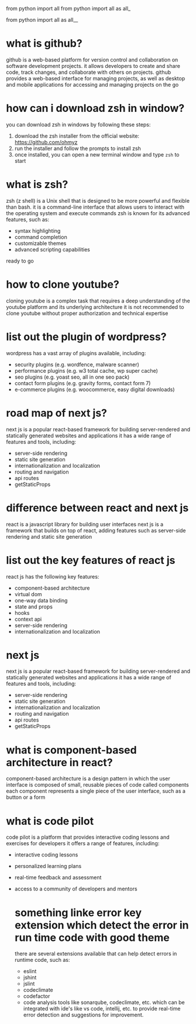 from python import all
from python import all as all_

from python import all as all__

what is github?
====================
github is a web-based platform for version control and collaboration on software development projects. it allows developers to
create and share code, track changes, and collaborate with others on projects. github provides a web-based
interface for managing projects, as well as desktop and mobile applications for accessing and managing projects on the go


how can i download zsh in window?
=====================================
you can download zsh in windows by following these steps:
1. download the zsh installer from the official website: https://github.com/ohmyz
2. run the installer and follow the prompts to install zsh
3. once installed, you can open a new terminal window and type `zsh` to start



what is zsh?
================
zsh (z shell) is a Unix shell that is designed to be more powerful and flexible than
bash. it is a command-line interface that allows users to interact with the operating system and execute commands
zsh is known for its advanced features, such as:
* syntax highlighting
* command completion
* customizable themes
* advanced scripting capabilities


ready to go


how to clone youtube?
==========================
cloning youtube is a complex task that requires a deep understanding of the youtube platform and its underlying architecture
it is not recommended to clone youtube without proper authorization and technical expertise

list out the plugin of wordpress?
=====================================
wordpress has a vast array of plugins available, including:
* security plugins (e.g. wordfence, malware scanner)
* performance plugins (e.g. w3 total cache, wp super cache)
* seo plugins (e.g. yoast seo, all in one seo pack)
* contact form plugins (e.g. gravity forms, contact form 7)
* e-commerce plugins (e.g. woocommerce, easy digital downloads)

road map of next js?
==========================
next js is a popular react-based framework for building server-rendered and statically generated websites and applications
it has a wide range of features and tools, including:
* server-side rendering
* static site generation
* internationalization and localization
* routing and navigation
* api routes
* getStaticProps

difference between react and next js
=====================================
react is a javascript library for building user interfaces
next js is a framework that builds on top of react, adding features such as server-side rendering and
static site generation
 

 list out
 the key features of react js
 =====================================
 react js has the following key features:
 * component-based architecture
 * virtual dom
 * one-way data binding
 * state and props
 * hooks
 * context api
 * server-side rendering
 * internationalization and localization

 next js
 ==========================
 next js is a popular react-based framework for building server-rendered and statically generated websites and applications
 it has a wide range of features and tools, including:
 * server-side rendering
 * static site generation
 * internationalization and localization
 * routing and navigation
 * api routes
 * getStaticProps

 what is component-based architecture in react?
 =====================================================
 component-based architecture is a design pattern in which the user interface is composed of small, reusable pieces of 
 code called components
 each component represents a single piece of the user interface, such as a button or a form

what is code pilot
=====================
code pilot is a platform that provides interactive coding lessons and exercises for developers
it offers a range of features, including:
* interactive coding lessons
* personalized learning plans
* real-time feedback and assessment
* access to a community of developers and mentors

  something linke error key extension which detect the error in run time code with good theme
  ==============================================
  there are several extensions available that can help detect errors in runtime code, such as:
  * eslint
  * jshint
  * jslint
  * codeclimate
  * codefactor
  * code analysis tools like sonarqube, codeclimate, etc. which can be integrated
  with ide's like vs code, intellij, etc. to provide real-time error detection and
  suggestions for improvement.
  